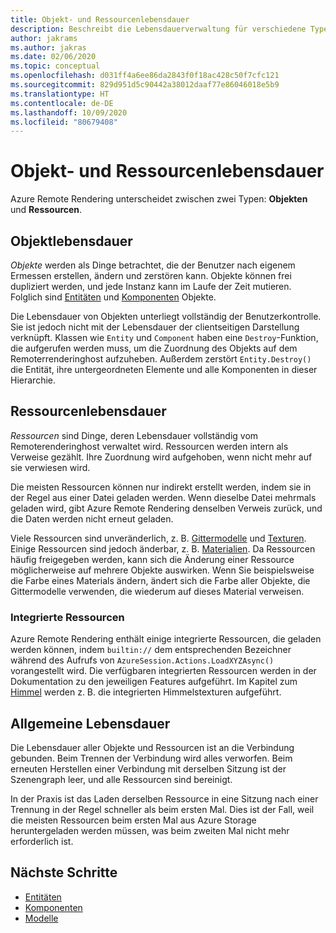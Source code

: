 ```yaml
---
title: Objekt- und Ressourcenlebensdauer
description: Beschreibt die Lebensdauerverwaltung für verschiedene Typen.
author: jakrams
ms.author: jakras
ms.date: 02/06/2020
ms.topic: conceptual
ms.openlocfilehash: d031ff4a6ee86da2843f0f18ac428c50f7cfc121
ms.sourcegitcommit: 829d951d5c90442a38012daaf77e86046018e5b9
ms.translationtype: HT
ms.contentlocale: de-DE
ms.lasthandoff: 10/09/2020
ms.locfileid: "80679408"
---
```

# <a name="object-and-resource-lifetime"></a>Objekt- und Ressourcenlebensdauer

Azure Remote Rendering unterscheidet zwischen zwei Typen: **Objekten** und **Ressourcen**.

## <a name="object-lifetime"></a>Objektlebensdauer

*Objekte* werden als Dinge betrachtet, die der Benutzer nach eigenem Ermessen erstellen, ändern und zerstören kann. Objekte können frei dupliziert werden, und jede Instanz kann im Laufe der Zeit mutieren. Folglich sind [Entitäten](entities.md) und [Komponenten](components.md) Objekte.

Die Lebensdauer von Objekten unterliegt vollständig der Benutzerkontrolle. Sie ist jedoch nicht mit der Lebensdauer der clientseitigen Darstellung verknüpft. Klassen wie `Entity` und `Component` haben eine `Destroy`-Funktion, die aufgerufen werden muss, um die Zuordnung des Objekts auf dem Remoterrenderinghost aufzuheben. Außerdem zerstört `Entity.Destroy()` die Entität, ihre untergeordneten Elemente und alle Komponenten in dieser Hierarchie.

## <a name="resource-lifetime"></a>Ressourcenlebensdauer

*Ressourcen* sind Dinge, deren Lebensdauer vollständig vom Remoterenderinghost verwaltet wird. Ressourcen werden intern als Verweise gezählt. Ihre Zuordnung wird aufgehoben, wenn nicht mehr auf sie verwiesen wird.

Die meisten Ressourcen können nur indirekt erstellt werden, indem sie in der Regel aus einer Datei geladen werden. Wenn dieselbe Datei mehrmals geladen wird, gibt Azure Remote Rendering denselben Verweis zurück, und die Daten werden nicht erneut geladen.

Viele Ressourcen sind unveränderlich, z. B. [Gittermodelle](meshes.md) und [Texturen](textures.md). Einige Ressourcen sind jedoch änderbar, z. B. [Materialien](materials.md). Da Ressourcen häufig freigegeben werden, kann sich die Änderung einer Ressource möglicherweise auf mehrere Objekte auswirken. Wenn Sie beispielsweise die Farbe eines Materials ändern, ändert sich die Farbe aller Objekte, die Gittermodelle verwenden, die wiederum auf dieses Material verweisen.

### <a name="built-in-resources"></a>Integrierte Ressourcen

Azure Remote Rendering enthält einige integrierte Ressourcen, die geladen werden können, indem `builtin://` dem entsprechenden Bezeichner während des Aufrufs von `AzureSession.Actions.LoadXYZAsync()` vorangestellt wird. Die verfügbaren integrierten Ressourcen werden in der Dokumentation zu den jeweiligen Features aufgeführt. Im Kapitel zum [Himmel](../overview/features/sky.md) werden z. B. die integrierten Himmelstexturen aufgeführt.

## <a name="general-lifetime"></a>Allgemeine Lebensdauer

Die Lebensdauer aller Objekte und Ressourcen ist an die Verbindung gebunden. Beim Trennen der Verbindung wird alles verworfen. Beim erneuten Herstellen einer Verbindung mit derselben Sitzung ist der Szenengraph leer, und alle Ressourcen sind bereinigt.

In der Praxis ist das Laden derselben Ressource in eine Sitzung nach einer Trennung in der Regel schneller als beim ersten Mal. Dies ist der Fall, weil die meisten Ressourcen beim ersten Mal aus Azure Storage heruntergeladen werden müssen, was beim zweiten Mal nicht mehr erforderlich ist.

## <a name="next-steps"></a>Nächste Schritte

* [Entitäten](entities.md)
* [Komponenten](components.md)
* [Modelle](models.md)
